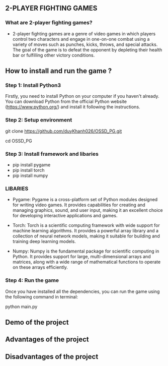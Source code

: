 ## 2-PLAYER FIGHTING GAMES
### What are 2-player fighting games?
- 2-player fighting games are a genre of video games in which players control two characters and engage in one-on-one combat using a variety of moves such as punches, kicks, throws, and special attacks. The goal of the game is to defeat the opponent by depleting their health bar or fulfilling other victory conditions.

## How to install and run the game ?

### Step 1: Install Python3
Firstly, you need to install Python on your computer if you haven't already. You can download Python from the official Python website (https://www.python.org/) and install it following the instructions.

### Step 2: Setup environment

git clone https://github.com/duyKhanh026/OSSD_PG.git

cd OSSD_PG

### Step 3: Install framework and libaries

- pip install pygame
- pip install torch
- pip install numpy


### LIBARIES
- Pygame: Pygame is a cross-platform set of Python modules designed for writing video games. It provides capabilities for creating and managing graphics, sound, and user input, making it an excellent choice for developing interactive applications and games.

- Torch: Torch is a scientific computing framework with wide support for machine learning algorithms. It provides a powerful array library and a collection of neural network models, making it suitable for building and training deep learning models.

- Numpy: Numpy is the fundamental package for scientific computing in Python. It provides support for large, multi-dimensional arrays and matrices, along with a wide range of mathematical functions to operate on these arrays efficiently.


### Step 4: Run the game
Once you have installed all the dependencies, you can run the game using the following command in terminal:

python main.py

  
## Demo of the project




## Advantages of the project


## Disadvantages of the project
